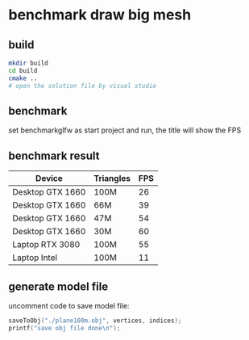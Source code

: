 # benchmark draw big mesh

## build

```bash
mkdir build
cd build
cmake ..
# open the solution file by visual studio
```

## benchmark

set benchmarkglfw as start project and run,  the title will show the FPS

## benchmark result

| Device             | Triangles     | FPS  |
|--------------------|---------------|------|
| Desktop GTX 1660   | 100M          | 26   |
| Desktop GTX 1660   | 66M           | 39   |
| Desktop GTX 1660   | 47M           | 54   |
| Desktop GTX 1660   | 30M           | 60   |
| Laptop RTX 3080    | 100M          | 55   |
| Laptop Intel       | 100M          | 11   |


## generate model file

uncomment code to save model file:

```cpp
saveToObj("./plane100m.obj", vertices, indices);
printf("save obj file done\n");
```
